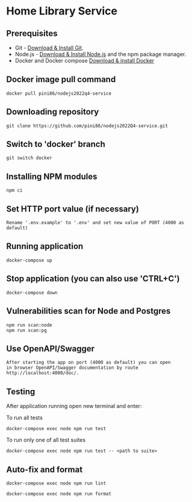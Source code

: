 # Home Library Service

## Prerequisites

- Git - [Download & Install Git](https://git-scm.com/downloads).
- Node.js - [Download & Install Node.js](https://nodejs.org/en/download/) and the npm package manager.
- Docker and Docker compose [Download & install Docker](https://www.docker.com/products/docker-desktop/)


## Docker image pull command

```
docker pull pini86/nodejs2022q4-service
```

## Downloading repository

```
git clone https://github.com/pini86/nodejs2022Q4-service.git
```

## Switch to 'docker' branch

```
git switch docker
```

## Installing NPM modules

```
npm ci
```

## Set HTTP port value (if necessary)

```
Rename '.env.example' to '.env' and set new value of PORT (4000 as default)
```

## Running application

```
docker-compose up
```

## Stop application (you can also use 'CTRL+C')

```
docker-compose down
```

## Vulnerabilities scan for Node and Postgres

```
npm run scan:node
npm run scan:pg
```

## Use OpenAPI/Swagger

```
After starting the app on port (4000 as default) you can open
in browser OpenAPI/Swagger documentation by route http://localhost:4000/doc/.
```

## Testing

After application running open new terminal and enter:

To run all tests

```
docker-compose exec node npm run test
```

To run only one of all test suites

```
docker-compose exec node npm run test -- <path to suite>
```

## Auto-fix and format

```
docker-compose exec node npm run lint
```

```
docker-compose exec node npm run format
```
